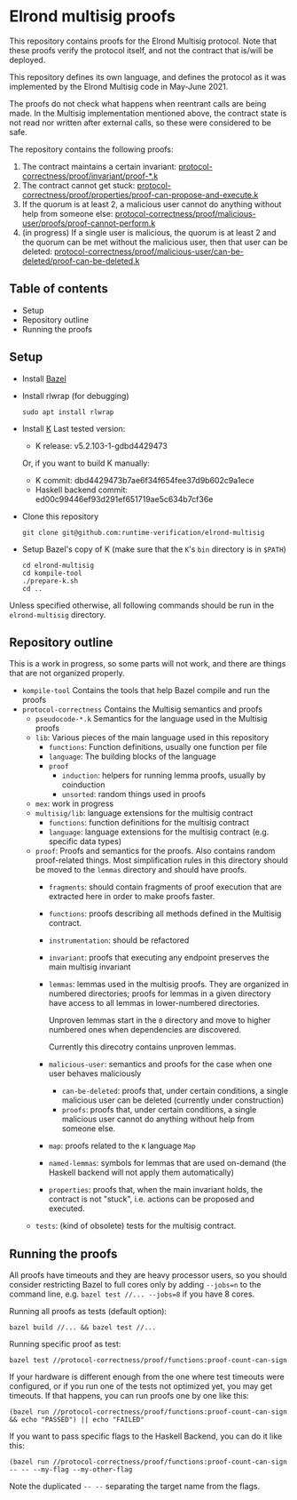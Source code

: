 Elrond multisig proofs
======================

This repository contains proofs for the Elrond Multisig protocol. Note that
these proofs verify the protocol itself, and not the contract that is/will be
deployed.

This repository defines its own language, and defines the protocol as it was
implemented by the Elrond Multisig code in May-June 2021.

The proofs do not check what happens when reentrant calls are being made.
In the Multisig implementation mentioned above, the contract state is not
read nor written after external calls, so these were considered to be safe.

The repository contains the following proofs:
1. The contract maintains a certain invariant:
   [protocol-correctness/proof/invariant/proof-*.k](https://github.com/runtimeverification/elrond-multisig/tree/master/protocol-correctness/proof/invariant)
1. The contract cannot get stuck:
   [protocol-correctness/proof/properties/proof-can-propose-and-execute.k](https://github.com/runtimeverification/elrond-multisig/blob/master/protocol-correctness/proof/properties/proof-can-propose-and-execute.k)
1. If the quorum is at least 2, a malicious user cannot do anything without help
   from someone else:
   [protocol-correctness/proof/malicious-user/proofs/proof-cannot-perform.k](https://github.com/runtimeverification/elrond-multisig/blob/master/protocol-correctness/proof/malicious-user/proofs/proof-cannot-perform.k)
1. (in progress) If a single user is malicious, the quorum is at least 2 and
   the quorum can be met without the malicious user, then that user can be
   deleted:
   [protocol-correctness/proof/malicious-user/can-be-deleted/proof-can-be-deleted.k](https://github.com/runtimeverification/elrond-multisig/blob/master/protocol-correctness/proof/malicious-user/can-be-deleted/proof-can-be-deleted.k)

Table of contents
-----------------
* Setup
* Repository outline
* Running the proofs

Setup
-----

* Install [Bazel](https://docs.Bazel.build/versions/4.0.0/install.html)
* Install rlwrap (for debugging)
  ```
  sudo apt install rlwrap
  ```
* Install [K](https://github.com/kframework/k/releases)
  Last tested version:
  - K release: v5.2.103-1-gdbd4429473

  Or, if you want to build K manually:
  - K commit: dbd4429473b7ae6f34f654fee37d9b602c9a1ece
  - Haskell backend commit: ed00c99446ef93d291ef651719ae5c634b7cf36e
* Clone this repository
  ```
  git clone git@github.com:runtime-verification/elrond-multisig
  ```
* Setup Bazel's copy of K (make sure that the `K`'s `bin` directory is in `$PATH`)
  ```
  cd elrond-multisig
  cd kompile-tool
  ./prepare-k.sh
  cd ..
  ```

Unless specified otherwise, all following commands should be run in the
`elrond-multisig` directory.

Repository outline
------------------

This is a work in progress, so some parts will not work, and there are things
that are not organized properly.

* `kompile-tool`
        Contains the tools that help Bazel compile and run the proofs
* `protocol-correctness`
        Contains the Multisig semantics and proofs
  * `pseudocode-*.k`
        Semantics for the language used in the Multisig proofs
  * `lib`:
        Various pieces of the main language used in this repository
    * `functions`:
          Function definitions, usually one function per file
    * `language`:
          The building blocks of the language
    * `proof`
      * `induction`:
          helpers for running lemma proofs, usually by coinduction
      * `unsorted`:
          random things used in proofs
  * `mex`:
        work in progress
  * `multisig/lib`:
        language extensions for the multisig contract
    * `functions`:
        function definitions for the multisig contract
    * `language`:
        language extensions for the multisig contract (e.g. specific data types)
  * `proof`:
        Proofs and semantics for the proofs. Also contains random
        proof-related things. Most simplification rules in this directory should
        be moved to the `lemmas` directory and should have proofs.
    * `fragments`:
        should contain fragments of proof execution that are extracted here
        in order to make proofs faster.
    * `functions`:
        proofs describing all methods defined in the Multisig contract.
    * `instrumentation`:
        should be refactored
    * `invariant`:
        proofs that executing any endpoint preserves the main multisig
        invariant
    * `lemmas`:
        lemmas used in the multisig proofs. They are organized in numbered
        directories; proofs for lemmas in a given directory have access to
        all lemmas in lower-numbered directories.

        Unproven lemmas start in the `0` directory and move to higher numbered
        ones when dependencies are discovered.

        Currently this direcotry contains unproven lemmas.
    * `malicious-user`:
        semantics and proofs for the case when one user behaves maliciously
      * `can-be-deleted`:
        proofs that, under certain conditions, a single malicious user
        can be deleted (currently under construction)
      * `proofs`: proofs that, under certain conditions, a single malicious user
        cannot do anything without help from someone else.
    * `map`:
        proofs related to the `K` language `Map`
    * `named-lemmas`:
        symbols for lemmas that are used on-demand (the Haskell backend will
        not apply them automatically)
    * `properties`:
        proofs that, when the main invariant holds, the contract is not
        "stuck", i.e. actions can be proposed and executed.
  * `tests`: (kind of obsolete) tests for the multisig contract.

Running the proofs
------------------

All proofs have timeouts and they are heavy processor users, so you should
consider restricting Bazel to full cores only by adding `--jobs=n` to the
command line, e.g. `bazel test //... --jobs=8` if you have 8 cores.

Running all proofs as tests (default option):
```
bazel build //... && bazel test //...
```

Running specific proof as test:
```
bazel test //protocol-correctness/proof/functions:proof-count-can-sign
```

If your hardware is different enough from the one where test timeouts were
configured, or if you run one of the tests not optimized yet, you may
get timeouts. If that happens, you can run proofs one by one like this:
```
(bazel run //protocol-correctness/proof/functions:proof-count-can-sign && echo "PASSED") || echo "FAILED"
```

If you want to pass specific flags to the Haskell Backend, you can do it like
this:
```
(bazel run //protocol-correctness/proof/functions:proof-count-can-sign -- -- --my-flag --my-other-flag
```
Note the duplicated `-- --` separating the target name from the flags.
